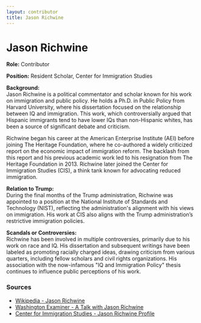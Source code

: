 ```yaml
---
layout: contributor
title: Jason Richwine
---
```


# Jason Richwine

**Role:** Contributor

**Position:** Resident Scholar, Center for Immigration Studies

**Background:**  
Jason Richwine is a political commentator and scholar known for his work on immigration and public policy. He holds a Ph.D. in Public Policy from Harvard University, where his dissertation focused on the relationship between IQ and immigration. This work, which controversially argued that Hispanic immigrants tend to have lower IQs than non-Hispanic whites, has been a source of significant debate and criticism.

Richwine began his career at the American Enterprise Institute (AEI) before joining The Heritage Foundation, where he co-authored a widely criticized report on the economic impact of immigration reform. The backlash from this report and his previous academic work led to his resignation from The Heritage Foundation in 2013. Richwine later joined the Center for Immigration Studies (CIS), a think tank known for advocating reduced immigration.

**Relation to Trump:**  
During the final months of the Trump administration, Richwine was appointed to a position at the National Institute of Standards and Technology (NIST), reflecting the administration's alignment with his views on immigration. His work at CIS also aligns with the Trump administration’s restrictive immigration policies.

**Scandals or Controversies:**  
Richwine has been involved in multiple controversies, primarily due to his work on race and IQ. His dissertation and subsequent writings have been labeled as promoting racially charged ideas, drawing criticism from various quarters, including fellow scholars and civil rights organizations. His association with the now-infamous "IQ and Immigration Policy" thesis continues to influence public perceptions of his work.

### Sources
- [Wikipedia - Jason Richwine](https://en.wikipedia.org/wiki/Jason_Richwine)
- [Washington Examiner - A Talk with Jason Richwine](https://www.washingtonexaminer.com/policy/immigration/434318/a-talk-with-jason-richwine-i-do-not-apologize-for-any-of-my-work/)
- [Center for Immigration Studies - Jason Richwine Profile](https://cis.org/Richwine)
